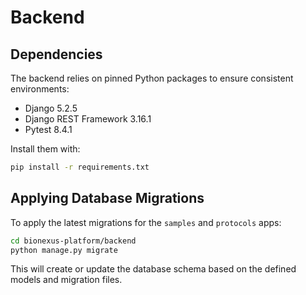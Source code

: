 # Backend

## Dependencies

The backend relies on pinned Python packages to ensure consistent environments:

- Django 5.2.5
- Django REST Framework 3.16.1
- Pytest 8.4.1

Install them with:

```bash
pip install -r requirements.txt
```

## Applying Database Migrations

To apply the latest migrations for the `samples` and `protocols` apps:

```bash
cd bionexus-platform/backend
python manage.py migrate
```

This will create or update the database schema based on the defined models and migration files.
